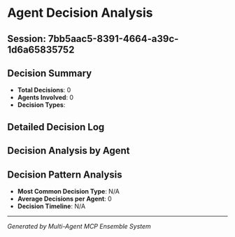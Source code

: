 # Agent Decision Analysis

## Session: 7bb5aac5-8391-4664-a39c-1d6a65835752

## Decision Summary
- **Total Decisions**: 0
- **Agents Involved**: 0
- **Decision Types**: 

## Detailed Decision Log



## Decision Analysis by Agent



## Decision Pattern Analysis
- **Most Common Decision Type**: N/A
- **Average Decisions per Agent**: 0
- **Decision Timeline**: N/A

---
*Generated by Multi-Agent MCP Ensemble System*
